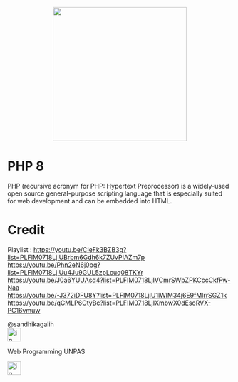 <p align="center"><a href="https://laravel.com" target="_blank"><img src="https://external-content.duckduckgo.com/iu/?u=https%3A%2F%2Fcdn.freebiesupply.com%2Flogos%2Flarge%2F2x%2Fphp-1-logo-png-transparent.png&f=1&nofb=1" width="300"></a></p>


# PHP 8
PHP (recursive acronym for PHP: Hypertext Preprocessor) is a widely-used open source general-purpose scripting language that is especially suited for web development and can be embedded into HTML.

# Credit 
Playlist : https://youtu.be/CleFk3BZB3g?list=PLFIM0718LjIUBrbm6Gdh6k7ZUvPIAZm7p <br>
https://youtu.be/Phn2eN6j0pg?list=PLFIM0718LjIUu4Ju9GUL5zpLcuq08TKYr <br>
https://youtu.be/J0a6YUUAsd4?list=PLFIM0718LjIVCmrSWbZPKCccCkfFw-Naa <br>
https://youtu.be/-J372iDFU8Y?list=PLFIM0718LjIU1lWlM34j6E9fMlrrSGZ1k <br>
https://youtu.be/qCMLP6GtyBc?list=PLFIM0718LjIXmbwX0dEsoRVX-PC16vmuw
<br>

@sandhikagalih
<br>
[<img src="https://external-content.duckduckgo.com/iu/?u=http%3A%2F%2Fpngimg.com%2Fuploads%2Finstagram%2Finstagram_PNG9.png&f=1&nofb=1" alt="ig" width="30px">](https://www.instagram.com/sandhikagalih/)

Web Programming UNPAS

[<img src="https://external-content.duckduckgo.com/iu/?u=https%3A%2F%2Flogo-logos.com%2Fwp-content%2Fuploads%2F2016%2F11%2FYouTube_icon_logo.png&f=1&nofb=1" alt="ig" width="30px">](https://www.youtube.com/channel/UCkXmLjEr95LVtGuIm3l2dPg)

